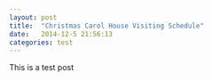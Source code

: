 ```yaml
---
layout: post
title:  "Christmas Carol House Visiting Schedule"
date:   2014-12-5 21:56:13
categories: test
---
```

This is a test post
